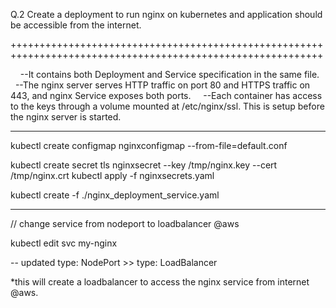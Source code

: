 

Q.2 Create a deployment to run nginx on kubernetes and application should be accessible from the internet.

++++++++++++++++++++++++++++++++++++++++++++++++++++++++++++++++++++++++++++++++++++++++++++++++++++++++++++


    --It contains both Deployment and Service specification in the same file.
    --The nginx server serves HTTP traffic on port 80 and HTTPS traffic on 443, and nginx Service exposes both ports.
    --Each container has access to the keys through a volume mounted at /etc/nginx/ssl. This is setup before the nginx server is started.


--------------------------------------------------

kubectl create configmap nginxconfigmap --from-file=default.conf

kubectl create secret tls nginxsecret --key /tmp/nginx.key --cert /tmp/nginx.crt
kubectl apply -f nginxsecrets.yaml



kubectl create -f ./nginx_deployment_service.yaml



--------------------------------------------------
// change service from nodeport to loadbalancer @aws

  kubectl edit svc my-nginx

  -- updated type: NodePort >> type: LoadBalancer 

 *this will create a loadbalancer to access the nginx service from internet @aws.
